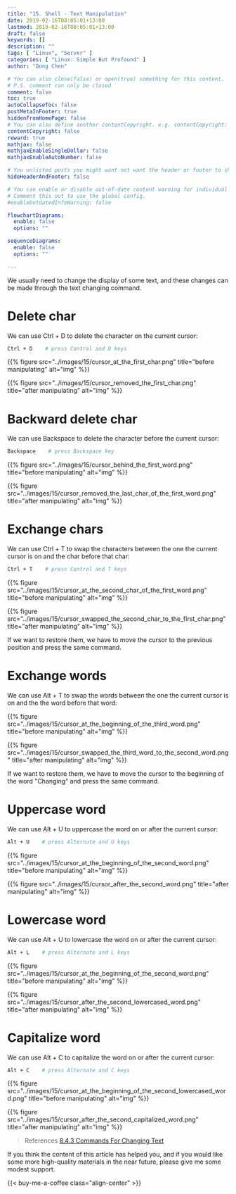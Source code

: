```yaml
---
title: "15. Shell - Text Manipulation"
date: 2019-02-16T08:05:01+13:00
lastmod: 2019-02-16T08:05:01+13:00
draft: false
keywords: []
description: ""
tags: [ "Linux", "Server" ]
categories: [ "Linux: Simple But Profound" ]
author: "Dong Chen"

# You can also close(false) or open(true) something for this content.
# P.S. comment can only be closed
comment: false
toc: true
autoCollapseToc: false
postMetaInFooter: true
hiddenFromHomePage: false
# You can also define another contentCopyright. e.g. contentCopyright: "This is another copyright."
contentCopyright: false
reward: true
mathjax: false
mathjaxEnableSingleDollar: false
mathjaxEnableAutoNumber: false

# You unlisted posts you might want not want the header or footer to show
hideHeaderAndFooter: false

# You can enable or disable out-of-date content warning for individual post.
# Comment this out to use the global config.
#enableOutdatedInfoWarning: false

flowchartDiagrams:
  enable: false
  options: ""

sequenceDiagrams: 
  enable: false
  options: ""

---
```


<!--more-->

We usually need to change the display of some text, and these changes can be made through the text changing command.

# Delete char

We can use Ctrl + D to delete the character on the current cursor:

```bash
Ctrl + D    # press Control and D keys
```

{{% figure src="../images/15/cursor_at_the_first_char.png" title="before manipulating" alt="img" %}}

{{% figure src="../images/15/cursor_removed_the_first_char.png" title="after manipulating" alt="img" %}}

# Backward delete char

We can use Backspace to delete the character before the current cursor:

```bash
Backspace    # press Backspace key
```

{{% figure src="../images/15/cursor_behind_the_first_word.png" title="before manipulating" alt="img" %}}

{{% figure src="../images/15/cursor_removed_the_last_char_of_the_first_word.png" title="after manipulating" alt="img" %}}

# Exchange chars

We can use Ctrl + T to swap the characters between the one the current cursor is on and the char before that char:

```bash
Ctrl + T    # press Control and T keys
```

{{% figure src="../images/15/cursor_at_the_second_char_of_the_first_word.png" title="before manipulating" alt="img" %}}

{{% figure src="../images/15/cursor_swapped_the_second_char_to_the_first_char.png" title="after manipulating" alt="img" %}}

If we want to restore them, we have to move the cursor to the previous position and press the same command.

# Exchange words

We can use Alt + T to swap the words between the one the current cursor is on and the the word before that word:

{{% figure src="../images/15/cursor_at_the_beginning_of_the_third_word.png" title="before manipulating" alt="img" %}}

{{% figure src="../images/15/cursor_swapped_the_third_word_to_the_second_word.png" title="after manipulating" alt="img" %}}

If we want to restore them, we have to move the cursor to the beginning of the word "Changing" and press the same command.

# Uppercase word

We can use Alt + U to uppercase the word on or after the current cursor:

```bash
Alt + U    # press Alternate and U keys
```

{{% figure src="../images/15/cursor_at_the_beginning_of_the_second_word.png" title="before manipulating" alt="img" %}}

{{% figure src="../images/15/cursor_after_the_second_word.png" title="after manipulating" alt="img" %}}

# Lowercase word

We can use Alt + U to lowercase the word on or after the current cursor:

```bash
Alt + L    # press Alternate and L keys
```

{{% figure src="../images/15/cursor_at_the_beginning_of_the_second_word.png" title="before manipulating" alt="img" %}}

{{% figure src="../images/15/cursor_after_the_second_lowercased_word.png" title="after manipulating" alt="img" %}}

# Capitalize word

We can use Alt + C to capitalize the word on or after the current cursor:

```bash
Alt + C    # press Alternate and C keys
```

{{% figure src="../images/15/cursor_at_the_beginning_of_the_second_lowercased_word.png" title="before manipulating" alt="img" %}}

{{% figure src="../images/15/cursor_after_the_second_capitalized_word.png" title="after manipulating" alt="img" %}}

> References
> [8.4.3 Commands For Changing Text](https://www.gnu.org/software/bash/manual/html_node/Commands-For-Text.html#Commands-For-Text)

If you think the content of this article has helped you, and if you would like some more high-quality materials in the near future, please give me some modest support.

<!-- Buy Me a Coffee Button -->
{{< buy-me-a-coffee class="align-center" >}}
